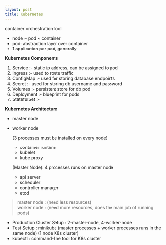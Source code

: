 ```yaml
---
layout: post
title: Kubernetes
---
```


container orchestration tool

- node ~ pod ~ container <br>
- pod: abstraction layer over container <br>
- 1 application per pod, generally

**Kubernetes Components**

1. Service :- static ip address, can be assigned to pod
2. Ingress :- used to route traffic
3. ConfigMap :- used for storing database endpoints
4. Secret :- used for storing db username and password
5. Volumes :- persistent store for db pod
6. Deployment :- blueprint for pods
7. StatefulSet :-

**Kubernetes Architecture**
- master node
- worker node

   (3 processes must be installed on every node) <br>
   - container runtime
   - kubelet
   - kube proxy

   (Master Node): 4 processes runs on master node <br>
   - api server
   - scheduler
   - controller manager
   - etcd

> master node : (need less resources) <br>
> worker node : (need more resources, does the main job of running pods)


- Production Cluster Setup : 2-master-node, 4-worker-node 
- Test Setup : minikube (master processes + worker processes runs in the same node) (1 node K8s cluster)
- kubectl : command-line tool for K8s cluster
